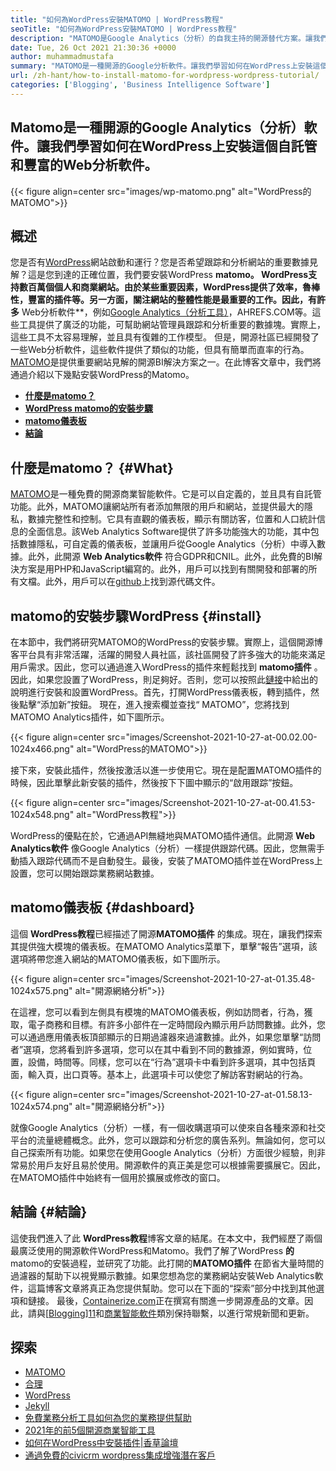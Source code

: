 ```yaml
---
title: "如何為WordPress安裝MATOMO | WordPress教程" 
seoTitle: "如何為WordPress安裝MATOMO | WordPress教程" 
description: "MATOMO是Google Analytics（分析）的自我主持的開源替代方案。讓我們學習如何在WordPress上安裝這個功能豐富的Web分析軟件。" 
date: Tue, 26 Oct 2021 21:30:36 +0000
author: muhammadmustafa
summary: "MATOMO是一種開源的Google分析軟件。讓我們學習如何在WordPress上安裝這個自託管和豐富的Web分析軟件。" 
url: /zh-hant/how-to-install-matomo-for-wordpress-wordpress-tutorial/
categories: ['Blogging', 'Business Intelligence Software']
---
```


## Matomo是一種開源的Google Analytics（分析）軟件。讓我們學習如何在WordPress上安裝這個自託管和豐富的Web分析軟件。

{{< figure align=center src="images/wp-matomo.png" alt="WordPress的MATOMO">}}


## 概述
您是否有[WordPress][1]網站啟動和運行？您是否希望跟踪和分析網站的重要數據見解？這是您到達的正確位置，我們要安裝WordPress **matomo。 WordPress支持數百萬個個人和商業網站。由於某些重要因素，WordPress提供了效率，魯棒性，豐富的插件等。另一方面，關注網站的整體性能是最重要的工作。因此，有許多** Web分析軟件**，例如[Google Analytics（分析工具）][2]，AHREFS.COM等。這些工具提供了廣泛的功能，可幫助網站管理員跟踪和分析重要的數據塊。實際上，這些工具不太容易理解，並且具有復雜的工作模型。
但是，開源社區已經開發了一些Web分析軟件，這些軟件提供了類似的功能，但具有簡單而直率的行為。 [MATOMO][3]是提供重要網站見解的開源BI解決方案之一。在此博客文章中，我們將通過介紹以下幾點安裝WordPress的Matomo。
* **[什麼是matomo？][4]** 
* **[WordPress matomo的安裝步驟][5]** 
* **[matomo儀表板][6]** 
* **[結論][7]** 

## 什麼是matomo？ {#What}

[MATOMO][3]是一種免費的開源商業智能軟件。它是可以自定義的，並且具有自託管功能。此外，MATOMO讓網站所有者添加無限的用戶和網站，並提供最大的隱私，數據完整性和控制。它具有直觀的儀表板，顯示有關訪客，位置和人口統計信息的全面信息。該Web Analytics Software提供了許多功能強大的功能，其中包括數據隱私，可自定義的儀表板，並讓用戶從Google Analytics（分析）中導入數據。此外，此開源 **Web Analytics軟件** 符合GDPR和CNIL。此外，此免費的BI解決方案是用PHP和JavaScript編寫的。此外，用戶可以找到有關開發和部署的所有文檔。此外，用戶可以在[github][8]上找到源代碼文件。

## matomo的安裝步驟WordPress {#install}

在本節中，我們將研究MATOMO的WordPress的安裝步驟。實際上，這個開源博客平台具有非常活躍，活躍的開發人員社區，該社區開發了許多強大的功能來滿足用戶需求。因此，您可以通過進入WordPress的插件來輕鬆找到 **matomo插件** 。因此，如果您設置了WordPress，則足夠好。否則，您可以按照此[鏈接][1]中給出的說明進行安裝和設置WordPress。首先，打開WordPress儀表板，轉到插件，然後點擊“添加新”按鈕。
現在，進入搜索欄並查找“ MATOMO”，您將找到MATOMO Analytics插件，如下圖所示。

{{< figure align=center src="images/Screenshot-2021-10-27-at-00.02.00-1024x466.png" alt="WordPress的MATOMO">}}

接下來，安裝此插件，然後按激活以進一步使用它。現在是配置MATOMO插件的時候，因此單擊此新安裝的插件，然後按下下圖中顯示的“啟用跟踪”按鈕。

{{< figure align=center src="images/Screenshot-2021-10-27-at-00.41.53-1024x548.png" alt="WordPress教程">}}

WordPress的優點在於，它通過API無縫地與MATOMO插件通信。此開源 **Web Analytics軟件** 像Google Analytics（分析）一樣提供跟踪代碼。因此，您無需手動插入跟踪代碼而不是自動發生。最後，安裝了MATOMO插件並在WordPress上設置，您可以開始跟踪業務網站數據。

## **matomo儀表板** {#dashboard}

這個 **WordPress教程**已經描述了開源**MATOMO插件** 的集成。現在，讓我們探索其提供強大模塊的儀表板。在MATOMO Analytics菜單下，單擊“報告”選項，該選項將帶您進入網站的MATOMO儀表板，如下圖所示。

{{< figure align=center src="images/Screenshot-2021-10-27-at-01.35.48-1024x575.png" alt="開源網絡分析">}}

在這裡，您可以看到左側具有模塊的MATOMO儀表板，例如訪問者，行為，獲取，電子商務和目標。有許多小部件在一定時間段內顯示用戶訪問數據。此外，您可以通過應用儀表板頂部顯示的日期過濾器來過濾數據。此外，如果您單擊“訪問者”選項，您將看到許多選項，您可以在其中看到不同的數據源，例如實時，位置，設備，時間等。同樣，您可以在“行為”選項卡中看到許多選項，其中包括頁面，輸入頁，出口頁等。基本上，此選項卡可以使您了解訪客對網站的行為。

{{< figure align=center src="images/Screenshot-2021-10-27-at-01.58.13-1024x574.png" alt="開源網絡分析">}}

就像Google Analytics（分析）一樣，有一個收購選項可以使來自各種來源和社交平台的流量總體概念。此外，您可以跟踪和分析您的廣告系列。無論如何，您可以自己探索所有功能。如果您在使用Google Analytics（分析）方面很少經驗，則非常易於用戶友好且易於使用。開源軟件的真正美是您可以根據需要擴展它。因此，在MATOMO插件中始終有一個用於擴展或修改的窗口。

## 結論 {#結論}

這使我們進入了此 **WordPress教程**博客文章的結尾。在本文中，我們經歷了兩個最廣泛使用的開源軟件WordPress和Matomo。我們了解了WordPress **的** matomo的安裝過程，並研究了功能。此打開的**MATOMO插件** 在節省大量時間的過濾器的幫助下以視覺顯示數據。如果您想為您的業務網站安裝Web Analytics軟件，這篇博客文章將真正為您提供幫助。您可以在下面的“探索”部分中找到其他選項和鏈接。
最後，[Containerize.com][9]正在撰寫有關進一步開源產品的文章。因此，請與[[Blogging][10]][11]和[商業智能軟件][12]類別保持聯繫，以進行常規新聞和更新。

## 探索
  * [MATOMO][3]
  * [合理][13]
  * [WordPress][1]
  * [Jekyll][14]
  * [免費業務分析工具如何為您的業務提供幫助][15]
  * [2021年的前5個開源商業智能工具][16]
  * [如何在WordPress中安裝插件|香草論壇][17]
  * [通過免費的civicrm wordpress集成增強潛在客戶][18]



[1]: https://products.containerize.com/blogging/wordpress/
[2]: https://analytics.google.com/analytics/web/
[3]: https://products.containerize.com/business-intelligence/matomo
[4]: #What
[5]: #install
[6]: #dashboard
[7]: #Conclusion
[8]: https://github.com/matomo-org/matomo
[9]: https://www.containerize.com/
[10]: https://products.containerize.com/blogging/
[11]: https://products.containerize.com/healthcare-technologies/
[12]: https://products.containerize.com/business-intelligence/
[13]: https://products.containerize.com/business-intelligence/plausible
[14]: https://products.containerize.com/blogging/jekyll/
[15]: https://blog.containerize.com/2021/03/12/how-free-business-analytics-tools-assist-your-business/
[16]: https://blog.containerize.com/business-intelligence-software/top-5-open-source-business-intelligence-solutions-of-2021/
[17]: https://blog.containerize.com/blogging/how-to-a-install-plugin-in-wordpress-vanilla-forum/
[18]: https://blog.containerize.com/blogging/civicrm-wordpress-integration-wordpress-tutorial/
